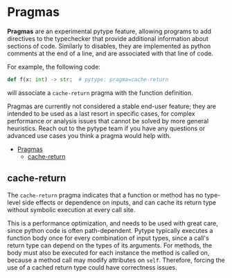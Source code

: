 <!--* freshness: { exempt: true } *-->

# Pragmas

**Pragmas** are an experimental pytype feature, allowing programs to add
directives to the typechecker that provide additional information about sections
of code. Similarly to disables, they are implemented as python comments at the
end of a line, and are associated with that line of code.

For example, the following code:

```python
def f(x: int) -> str:  # pytype: pragma=cache-return
```

will associate a `cache-return` pragma with the function definition.

Pragmas are currently not considered a stable end-user feature; they are intended
to be used as a last resort in specific cases, for complex performance or
analysis issues that cannot be solved by more general heuristics. Reach out to
the pytype team if you have any questions or advanced use cases you think a
pragma would help with.

<!--ts-->
* [Pragmas](#pragmas)
   * [cache-return](#cache-return)

<!-- Created by https://github.com/ekalinin/github-markdown-toc -->
<!-- Added by: jankuehle, at: Wed Sep 11 11:06:46 AM UTC 2024 -->

<!--te-->

## cache-return

The `cache-return` pragma indicates that a function or method has no type-level
side effects or dependence on inputs, and can cache its return type without
symbolic execution at every call site.

This is a performance optimization, and needs to be used with great care, since
python code is often path-dependent. Pytype typically executes a function body
once for every combination of input types, since a call's return type can depend
on the types of its arguments. For methods, the body must also be executed for
each instance the method is called on, because a method call may modify
attributes on `self`. Therefore, forcing the use of a cached return type could
have correctness issues.
